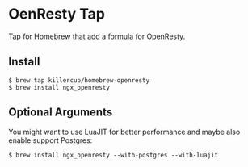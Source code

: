# OenResty Tap

Tap for Homebrew that add a formula for OpenResty.

## Install

    $ brew tap killercup/homebrew-openresty
    $ brew install ngx_openresty

## Optional Arguments

You might want to use LuaJIT for better performance and maybe also enable support Postgres:

    $ brew install ngx_openresty --with-postgres --with-luajit
